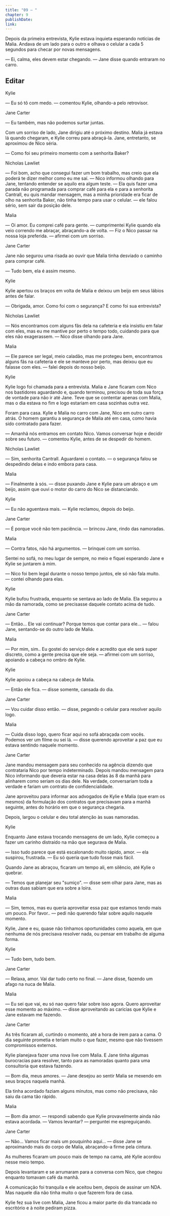 ```yaml
---
title: "09 — "
chapter: 9
publishDate: 
link: 
---
```


Depois da primeira entrevista, Kylie estava inquieta esperando notícias de Malia. Andava de um lado para o outro e olhava o celular a cada 5 segundos para checar por novas mensagens.

— Ei, calma, eles devem estar chegando. — Jane disse quando entraram no carro.

## Editar

Kylie

— Eu só tô com medo. — comentou Kylie, olhando-a pelo retrovisor.

Jane Carter

— Eu também, mas não podemos surtar juntas.

Com um sorriso de lado, Jane dirigiu até o próximo destino. Malia já estava lá quando chegaram, e Kylie correu para abraçá-la. Jane, entretanto, se aproximou de Nico séria.

— Como foi seu primeiro momento com a senhorita Baker?

Nicholas Lawliet

— Foi bom, acho que consegui fazer um bom trabalho, mas creio que ela poderá te dizer melhor como eu me saí. — Nico informou olhando para Jane, tentando entender se aquilo era algum teste. — Ela quis fazer uma parada não programada para comprar café para ela e para a senhorita Cantrall, eu quis mandar mensagem, mas a minha prioridade era ficar de olho na senhorita Baker, não tinha tempo para usar o celular. — ele falou sério, sem sair da posição dele.

Malia

— Oi amor. Eu comprei café para gente. — cumprimentei Kylie quando ela veio correndo me abraçar, abraçando-a de volta. — Fiz o Nico passar na nossa loja preferida. — afirmei com um sorriso.

Jane Carter

Jane não segurou uma risada ao ouvir que Malia tinha desviado o caminho para comprar café.

— Tudo bem, ela é assim mesmo.

Kylie

Kylie apertou os braços em volta de Malia e deixou um beijo em seus lábios antes de falar.

— Obrigada, amor. Como foi com o segurança? E como foi sua entrevista?

Nicholas Lawliet

— Nós encontramos com alguns fãs dela na cafeteria e ela insistiu em falar com eles, mas eu me mantive por perto o tempo todo, cuidando para que eles não exagerassem. — Nico disse olhando para Jane.

Malia

— Ele parece ser legal, meio caladão, mas me protegeu bem, encontramos alguns fãs na cafeteria e ele se manteve por perto, mas deixou que eu falasse com eles. — falei depois do nosso beijo.

Kylie

Kylie logo foi chamada para a entrevista. Malia e Jane ficaram com Nico nos bastidores aguardando e, quando terminou, precisou de toda sua força de vontade para não ir até Jane. Teve que se contentar apenas com Malia, mas o dia estava no fim e logo estariam em casa sozinhas outra vez.

Foram para casa. Kylie e Malia no carro com Jane, Nico em outro carro atrás. O homem garantiu a segurança de Malia até em casa, como havia sido contratado para fazer.

— Amanhã nós entramos em contato Nico. Vamos conversar hoje e decidir sobre seu futuro. — comentou Kylie, antes de se despedir do homem.

Nicholas Lawliet

— Sim, senhorita Cantrall. Aguardarei o contato. — o segurança falou se despedindo delas e indo embora para casa.

Malia

— Finalmente à sós. — disse puxando Jane e Kylie para um abraço e um beijo, assim que ouvi o motor do carro do Nico se distanciando.

Kylie

— Eu não aguentava mais. — Kylie reclamou, depois do beijo.

Jane Carter

— É porque você não tem paciência. — brincou Jane, rindo das namoradas.

Malia

— Contra fatos, não há argumentos. — brinquei com um sorriso.

Sentei no sofá, no meu lugar de sempre, no meio e fiquei esperando Jane e Kylie se juntarem à mim.

— Nico foi bem legal durante o nosso tempo juntos, ele só não fala muito. — contei olhando para elas.

Kylie

Kylie bufou frustrada, enquanto se sentava ao lado de Malia. Ela segurou a mão da namorada, como se precisasse daquele contato acima de tudo.

Jane Carter

— Então... Ele vai continuar? Porque temos que contar para ele... — falou Jane, sentando-se do outro lado de Malia.

Malia

— Por mim, sim.. Eu gostei do serviço dele e acredito que ele será super discreto, como a gente precisa que ele seja. — afirmei com um sorriso, apoiando a cabeça no ombro de Kylie.

Kylie

Kylie apoiou a cabeça na cabeça de Malia.

— Então ele fica. — disse somente, cansada do dia.

Jane Carter

— Vou cuidar disso então. — disse, pegando o celular para resolver aquilo logo.

Malia

— Cuida disso logo, quero ficar aqui no sofá abraçada com vocês. Podemos ver um filme ou sei lá. — disse querendo aproveitar a paz que eu estava sentindo naquele momento.

Jane Carter

Jane mandou mensagem para seu conhecido na agência dizendo que contrataria Nico por tempo indeterminado. Depois mandou mensagem para Nico informando que deveria estar na casa delas às 8 da manhã para alinharem como seriam os dias dele. Na verdade, conversariam toda a verdade e fariam um contrato de confidencialidade.

Jane aproveitou para informar aos advogados de Kylie e Malia (que eram os mesmos) da formulação dos contratos que precisavam para a manhã seguinte, antes do horário em que o segurança chegaria.

Depois, largou o celular e deu total atenção às suas namoradas.

Kylie

Enquanto Jane estava trocando mensagens de um lado, Kylie começou a fazer um carinho distraído na mão que segurava de Malia.

— Isso tudo parece que está escalonando muito rápido, amor. — ela suspirou, frustrada. — Eu só queria que tudo fosse mais fácil.

Quando Jane as abraçou, ficaram um tempo ali, em silêncio, até Kylie o quebrar.

— Temos que planejar seu "sumiço". — disse sem olhar para Jane, mas as outras duas sabiam que era sobre a loira.

Malia

— Sim, temos, mas eu queria aproveitar essa paz que estamos tendo mais um pouco. Por favor.. — pedi não querendo falar sobre aquilo naquele momento.

Kylie, Jane e eu, quase não tínhamos oportunidades como aquela, em que nenhuma de nós precisava resolver nada, ou pensar em trabalho de alguma forma.

Kylie

— Tudo bem, tudo bem.

Jane Carter

— Relaxa, amor. Vai dar tudo certo no final. — Jane disse, fazendo um afago na nuca de Malia.

Malia

— Eu sei que vai, eu só nao quero falar sobre isso agora. Quero aproveitar esse momento ao máximo. — disse aproveitando as caricias que Kylie e Jane estavam me fazendo.

Jane Carter

As três ficaram ali, curtindo o momento, até a hora de irem para a cama. O dia seguinte prometia e teriam muito o que fazer, mesmo que não tivessem compromissos externos.

Kylie planejava fazer uma nova live com Malia. E Jane tinha algumas burocracias para resolver, tanto para as namoradas quanto para uma consultoria que estava fazendo.

— Bom dia, meus amores. — Jane desejou ao sentir Malia se mexendo em seus braços naquela manhã.

Ela tinha acordado faziam alguns minutos, mas como não precisava, não saiu da cama tão rápido.

Malia

— Bom dia amor. — respondi sabendo que Kylie provavelmente ainda não estava acordada. — Vamos levantar? — perguntei me espreguiçando.

Jane Carter

— Não... Vamos ficar mais um pouquinho aqui... — disse Jane se aproximando mais do corpo de Malia, abraçando-a firme pela cintura.

As mulheres ficaram um pouco mais de tempo na cama, até Kylie acordou nesse meio tempo.

Depois levantaram e se arrumaram para a conversa com Nico, que chegou enquanto tomavam café da manhã.

A comunicação foi tranquila e ele aceitou bem, depois de assinar um NDA. Mas naquele dia não tinha muito o que fazerem fora de casa.

Kylie fez sua live com Malia, Jane ficou a maior parte do dia trancada no escritório e à noite pediram pizza.
